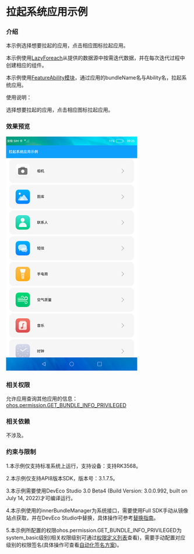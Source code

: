 # 拉起系统应用示例

### 介绍

本示例选择想要拉起的应用，点击相应图标拉起应用。

本示例使用[LazyForeach](https://gitee.com/openharmony/docs/blob/master/zh-cn/application-dev/ui/ts-rending-control-syntax-lazyforeach.md)从提供的数据源中按需迭代数据，并在每次迭代过程中创建相应的组件。

本示例使用[FeatureAbility模块](https://gitee.com/openharmony/docs/blob/master/zh-cn/application-dev/reference/apis/js-apis-featureAbility.md)，通过应用的bundleName名与Ability名，拉起系统应用。

使用说明：

选择想要拉起的应用，点击相应图标拉起应用。

### 效果预览

![](screenshots/device/main.png)

### 相关权限

允许应用查询其他应用的信息：[ohos.permission.GET_BUNDLE_INFO_PRIVILEGED](https://gitee.com/openharmony/docs/blob/master/zh-cn/application-dev/security/permission-list.md)

### 相关依赖

不涉及。

### 约束与限制

1.本示例仅支持标准系统上运行，支持设备：支持RK3568。

2.本示例仅支持API8版本SDK，版本号：3.1.7.5。

3.本示例需要使用DevEco Studio 3.0 Beta4 (Build Version: 3.0.0.992, built on July 14, 2022)才可编译运行。

4.本示例使用的innerBundleManager为系统接口，需要使用Full SDK手动从镜像站点获取，并在DevEco Studio中替换，具体操作可参考[替换指南](https://gitee.com/openharmony/docs/blob/master/zh-cn/application-dev/quick-start/full-sdk-switch-guide.md)。

5.本示例所配置的权限ohos.permission.GET_BUNDLE_INFO_PRIVILEGED为system_basic级别(相关权限级别可通过[权限定义列表](https://gitee.com/openharmony/docs/blob/master/zh-cn/application-dev/security/permission-list.md)查看)，需要手动配置对应级别的权限签名(具体操作可查看[自动化签名方案](https://docs.openharmony.cn/pages/v3.2Beta/zh-cn/application-dev/security/hapsigntool-overview.md/))。

